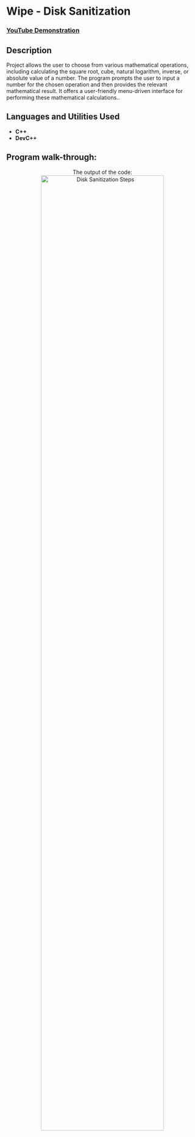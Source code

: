 <h1>Wipe - Disk Sanitization</h1>

 ### [YouTube Demonstration](https://youtu.be/7eJexJVCqJo)

<h2>Description</h2>
Project allows the user to choose from various mathematical operations, including calculating the square root, cube, natural logarithm, inverse, or absolute value of a number. The program prompts the user to input a number for the chosen operation and then provides the relevant mathematical result. It offers a user-friendly menu-driven interface for performing these mathematical calculations..
<br />


<h2>Languages and Utilities Used</h2>

- <b>C++</b> 
- <b>DevC++</b>

<h2>Program walk-through:</h2>

<p align="center">
The output of the code: <br/>
<img src="https://i.imgur.com/KDRg96e.png" height="80%" width="80%" alt="Disk Sanitization Steps"/>
<br />

